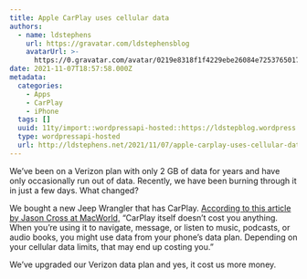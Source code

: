 ```yaml
---
title: Apple CarPlay uses cellular data
authors:
  - name: ldstephens
    url: https://gravatar.com/ldstephensblog
    avatarUrl: >-
      https://0.gravatar.com/avatar/0219e8318f1f4229ebe26084e7253765017f43ca0c631be37dc6d0b8ad6e40a4?s=96&d=identicon&r=G
date: 2021-11-07T18:57:58.000Z
metadata:
  categories:
    - Apps
    - CarPlay
    - iPhone
  tags: []
  uuid: 11ty/import::wordpressapi-hosted::https://ldstepblog.wordpress.com/?p=3033
  type: wordpressapi-hosted
  url: http://ldstephens.net/2021/11/07/apple-carplay-uses-cellular-data/
---
```

We’ve been on a Verizon plan with only 2 GB of data for years and have only occasionally run out of data. Recently, we have been burning through it in just a few days. What changed?

We bought a new Jeep Wrangler that has CarPlay. [According to this article by Jason Cross at MacWorld,](https://www.macworld.com/article/233855/carplay-faq.html) “CarPlay itself doesn’t cost you anything. When you’re using it to navigate, message, or listen to music, podcasts, or audio books, you might use data from your phone’s data plan. Depending on your cellular data limits, that may end up costing you.”

We’ve upgraded our Verizon data plan and yes, it cost us more money.